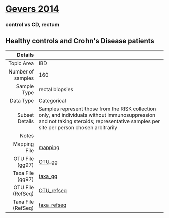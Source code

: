 # [Gevers 2014]( ../docs/gevers.html )

### control vs CD, rectum
## Healthy controls and Crohn's Disease patients

| Details        |             |
| -------------: |-------------|
| Topic Area | IBD
| Number of samples | 160
| Sample Type | rectal biopsies
| Data Type | Categorical
| Subset Details | Samples represent those from the RISK collection only, and individuals without immunosuppression and not taking steroids; representative samples per site per person chosen arbitrarily
| Notes | 
| Mapping File | [mapping]( ../datasets/gevers/mapping-rectum.txt)
| OTU File (gg97) | [OTU_gg]( ../datasets/gevers/gg/otutable.txt)
| Taxa File (gg97) | [taxa_gg]( ../datasets/gevers/gg/taxatable.txt)
| OTU File (RefSeq) | [OTU_refseq]( ../datasets/gevers/refseq/otutable.txt)
| Taxa File (RefSeq) | [taxa_refseq]( ../datasets/gevers/refseq/taxatable.txt)